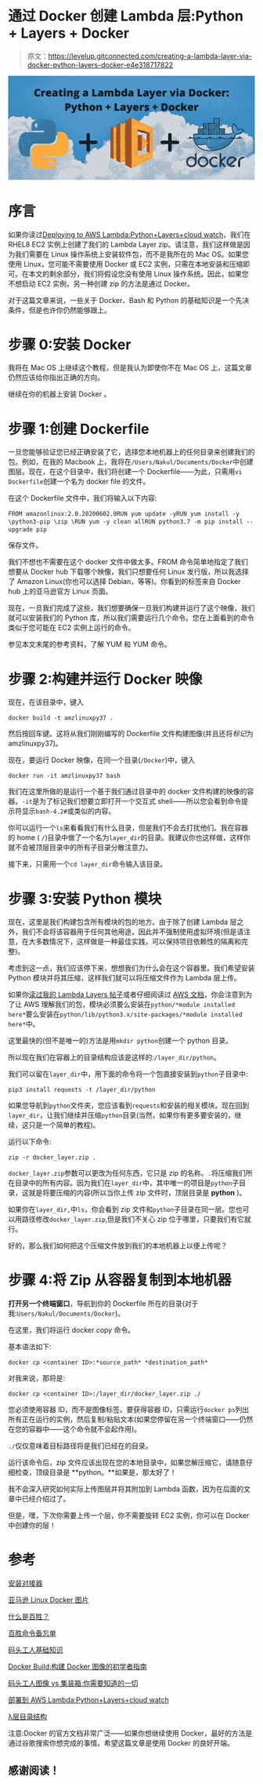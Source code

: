 # 通过 Docker 创建 Lambda 层:Python + Layers + Docker

> 原文：<https://levelup.gitconnected.com/creating-a-lambda-layer-via-docker-python-layers-docker-e4e318717822>

![](img/f70a152c6b06109982a1b702b0d0db20.png)

# 序言

如果你读过[Deploying to AWS Lambda:Python+Layers+cloud watch](/deploying-to-aws-lambda-python-layers-cloudwatch-31c4119d3a69)，我们在 RHEL8 EC2 实例上创建了我们的 Lambda Layer zip。请注意，我们这样做是因为我们需要在 Linux 操作系统上安装软件包，而不是我所在的 Mac OS。如果您使用 Linux，您可能不需要使用 Docker 或 EC2 实例，只需在本地安装和压缩即可。在本文的剩余部分，我们将假设您没有使用 Linux 操作系统。因此，如果您不想启动 EC2 实例，另一种创建 zip 的方法是通过 Docker。

对于这篇文章来说，一些关于 Docker、Bash 和 Python 的基础知识是一个先决条件，但是也许你仍然能够跟上。

# 步骤 0:安装 Docker

我将在 Mac OS 上继续这个教程，但是我认为即使你不在 Mac OS 上，这篇文章仍然应该给你指出正确的方向。

继续在你的机器上安装 Docker 。

# 步骤 1:创建 Dockerfile

一旦您能够验证您已经正确安装了它，选择您本地机器上的任何目录来创建我们的包。例如，在我的 Macbook 上，我将在`/Users/Nakul/Documents/Docker`中创建图层。现在，在这个目录中，我们将创建一个 Dockerfile——为此，只需用`vi Dockerfile`创建一个名为 docker file 的文件。

在这个 Dockerfile 文件中，我们将输入以下内容:

```
FROM amazonlinux:2.0.20200602.0RUN yum update -yRUN yum install -y \python3-pip \zip \RUN yum -y clean allRUN python3.7 -m pip install --upgrade pip
```

保存文件。

我们不想也不需要在这个 docker 文件中做太多。FROM 命令简单地指定了我们想要从 Docker hub 下载哪个映像，我们只想要任何 Linux 发行版，所以我选择了 Amazon Linux(你也可以选择 Debian，等等)。你看到的标签来自 Docker hub 上的亚马逊官方 Linux 页面。

现在，一旦我们完成了这些，我们想要确保一旦我们构建并运行了这个映像，我们就可以安装我们的 Python 库，所以我们需要运行几个命令。您在上面看到的命令类似于您可能在 EC2 实例上运行的命令。

参见本文末尾的参考资料，了解 YUM 和 YUM 命令。

# 步骤 2:构建并运行 Docker 映像

现在，在该目录中，键入

```
docker build -t amzlinuxpy37 .
```

然后按回车键。这将从我们刚刚编写的 Dockerfile 文件构建图像(并且还将*标记*为 amzlinuxpy37)。

现在，要运行 Docker 映像，在同一个目录(`/Docker`)中，键入

```
docker run -it amzlinuxpy37 bash
```

我们在这里所做的是运行一个基于我们通过目录中的 docker 文件构建的映像的容器。`-it`是为了标记我们想要立即打开一个交互式 shell——所以您会看到命令提示符显示`bash-4.2#`或类似的内容。

你可以运行一个`ls`来看看我们有什么目录，但是我们不会去打扰他们。我在容器的 home ( `/`)目录中做了一个名为`layer_dir`的目录。我建议你也这样做，这样你就不会被顶层目录中的所有子目录分散注意力。

接下来，只需用一个`cd layer_dir`命令输入该目录。

# 步骤 3:安装 Python 模块

现在，这里是我们构建包含所有模块的包的地方。由于除了创建 Lambda 层之外，我们不会将该容器用于任何其他用途，因此并不强制使用虚拟环境(但是请注意，在大多数情况下，这样做是一种最佳实践，可以保持项目依赖性的隔离和完整)。

考虑到这一点，我们应该停下来，想想我们为什么会在这个容器里。我们希望安装 Python 模块并将其压缩，这样我们就可以将压缩文件作为 Lambda 层上传。

如果你[读过我的 Lambda Layers 帖子](/deploying-to-aws-lambda-python-layers-cloudwatch-31c4119d3a69)或者仔细阅读过 [AWS 文档](https://docs.aws.amazon.com/lambda/latest/dg/configuration-layers.html#configuration-layers-path)，你会注意到为了让 AWS 理解我们的包，模块必须要么安装在`python/*module installed here*`要么安装在`python/lib/python3.x/site-packages/*module installed here*`中。

这里最快的(但不是唯一的)方法是用`mkdir python`创建一个 python 目录。

所以现在我们在容器上的目录结构应该是这样的:`/layer_dir/python`。

我们可以留在`layer_dir`中，用下面的命令将一个包直接安装到`python`子目录中:

```
pip3 install requests -t /layer_dir/python
```

如果您导航到`python`文件夹，您应该看到`requests`和安装的相关模块。现在回到`layer_dir`，让我们继续并压缩`python`目录(当然，如果你有更多要安装的，继续，这只是一个简单的教程)。

运行以下命令:

```
zip -r docker_layer.zip .
```

`docker_layer.zip`参数可以更改为任何东西，它只是 zip 的名称。`.`将压缩我们所在目录中的所有内容。因为我们在`layer_dir`中，其中唯一的项目是`python`子目录，这就是将要压缩的内容(所以当你上传 zip 文件时，顶层目录是 **python** )。

如果你在`layer_dir,`中`ls`，你会看到 zip 文件和`python`子目录在同一层。您也可以用路径修改`docker_layer.zip`,但是我们不关心 zip 位于哪里，只要我们有它就行。

好的，那么我们如何把这个压缩文件放到我们的本地机器上以便上传呢？

# 步骤 4:将 Zip 从容器复制到本地机器

**打开另一个终端窗口**，导航到你的 Dockerfile 所在的目录(对于我:`Users/Nakul/Documents/Docker`)。

在这里，我们将运行 docker copy 命令。

基本语法如下:

```
docker cp <container ID>:*source_path* *destination_path*
```

对我来说，那将是:

```
docker cp <container ID>:/layer_dir/docker_layer.zip ./
```

您必须使用容器 ID，而不是图像标签。要获得容器 ID，只需运行`docker ps`列出所有正在运行的实例，然后复制/粘贴文本(如果您停留在另一个终端窗口——仍然在您的容器中——这个命令就不会起作用)。

`./`仅仅意味着目标路径将是我们已经在的目录。

运行该命令后，zip 文件应该出现在您的本地目录中，如果您解压缩它，请随意仔细检查，顶级目录是 **python。**如果是，那太好了！

我不会深入研究如何实际上传图层并将其附加到 Lambda 函数，因为在后面的文章中已经介绍过了。

但是，嘿，下次你需要上传一个层，你不需要旋转 EC2 实例，你可以在 Docker 中创建你的层！

# 参考

[安装对接器](https://docs.docker.com/get-docker/)

[亚马逊 Linux Docker 图片](https://hub.docker.com/_/amazonlinux)

[什么是百胜？](https://en.wikipedia.org/wiki/Yum_(software))

[百胜命令备忘单](https://access.redhat.com/sites/default/files/attachments/rh_yum_cheatsheet_1214_jcs_print-1.pdf)

[码头工人基础知识](https://docker-curriculum.com/?utm_content=buffer1c144&utm_medium=social&utm_source=twitter.com&utm_campaign=buffer#docker-images)

[Docker Build:构建 Docker 图像的初学者指南](https://stackify.com/docker-build-a-beginners-guide-to-building-docker-images/)

[码头工人图像 vs 集装箱:你需要知道的一切](https://stackify.com/docker-image-vs-container-everything-you-need-to-know/)

[部署到 AWS Lambda:Python+Layers+cloud watch](/deploying-to-aws-lambda-python-layers-cloudwatch-31c4119d3a69)

[λ层目录结构](https://docs.aws.amazon.com/lambda/latest/dg/configuration-layers.html)

注意:Docker 的官方文档非常广泛——如果你想继续使用 Docker，最好的方法是通过谷歌搜索你想完成的事情。希望这篇文章是使用 Docker 的良好开端。

## 感谢阅读！